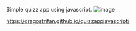 Simple quizz app using javascript.
![image](https://user-images.githubusercontent.com/120646789/207887955-867c18f1-6515-44ee-871a-56093d85ef4a.png)

https://dragostrifan.github.io/quizzappjavascript/
